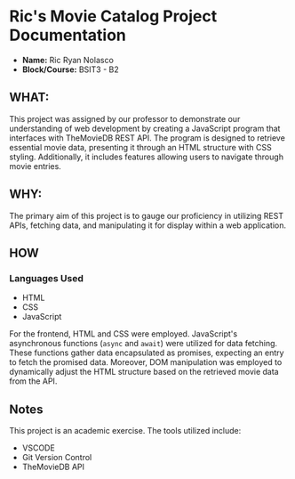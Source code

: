 # Ric's Movie Catalog Project Documentation

- **Name:** Ric Ryan Nolasco
- **Block/Course:** BSIT3 - B2

## WHAT:

This project was assigned by our professor to demonstrate our understanding of web development by creating a JavaScript program that interfaces with TheMovieDB REST API. The program is designed to retrieve essential movie data, presenting it through an HTML structure with CSS styling. Additionally, it includes features allowing users to navigate through movie entries.

## WHY:

The primary aim of this project is to gauge our proficiency in utilizing REST APIs, fetching data, and manipulating it for display within a web application.

## HOW

### Languages Used

- HTML
- CSS
- JavaScript

For the frontend, HTML and CSS were employed. JavaScript's asynchronous functions (`async` and `await`) were utilized for data fetching. These functions gather data encapsulated as promises, expecting an entry to fetch the promised data. Moreover, DOM manipulation was employed to dynamically adjust the HTML structure based on the retrieved movie data from the API.

## Notes

This project is an academic exercise. The tools utilized include:

- VSCODE
- Git Version Control
- TheMovieDB API
